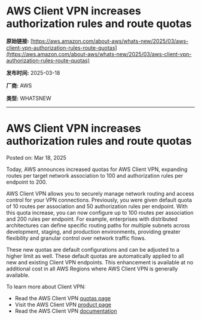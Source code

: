 # AWS Client VPN increases authorization rules and route quotas 

**原始链接:** [https://aws.amazon.com/about-aws/whats-new/2025/03/aws-client-vpn-authorization-rules-route-quotas](https://aws.amazon.com/about-aws/whats-new/2025/03/aws-client-vpn-authorization-rules-route-quotas)

**发布时间:** 2025-03-18

**厂商:** AWS

**类型:** WHATSNEW

---
# AWS Client VPN increases authorization rules and route quotas 

Posted on: Mar 18, 2025 

Today, AWS announces increased quotas for AWS Client VPN, expanding routes per target network association to 100 and authorization rules per endpoint to 200.  
  
AWS Client VPN allows you to securely manage network routing and access control for your VPN connections. Previously, you were given default quota of 10 routes per association and 50 authorization rules per endpoint. With this quota increase, you can now configure up to 100 routes per association and 200 rules per endpoint. For example, enterprises with distributed architectures can define specific routing paths for multiple subnets across development, staging, and production environments, providing greater flexibility and granular control over network traffic flows.  
  
These new quotas are default configurations and can be adjusted to a higher limit as well. These default quotas are automatically applied to all new and existing Client VPN endpoints. This enhancement is available at no additional cost in all AWS Regions where AWS Client VPN is generally available.  
  
To learn more about Client VPN:

  * Read the AWS Client VPN [quotas page](https://docs.aws.amazon.com/vpn/latest/clientvpn-admin/limits.html)
  * Visit the AWS Client VPN [product page](https://aws.amazon.com/vpn/)
  * Read the AWS Client VPN [documentation](https://docs.aws.amazon.com/vpn/latest/clientvpn-admin/what-is.html)

